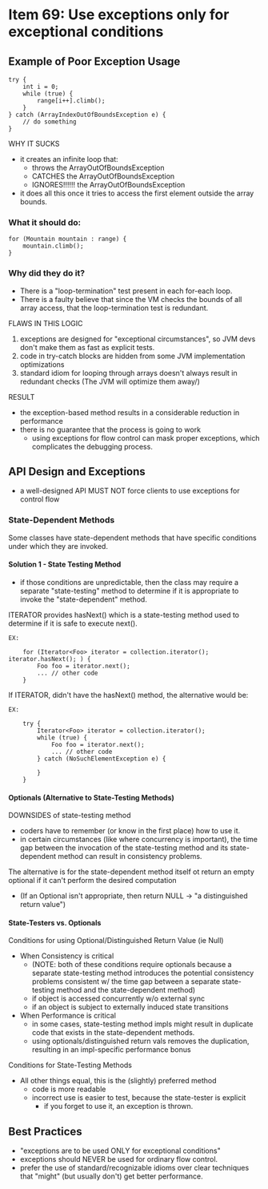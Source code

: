 # Item 69: Use exceptions only for exceptional conditions

## Example of Poor Exception Usage

    try {
        int i = 0;
        while (true) {
            range[i++].climb();
        }
    } catch (ArrayIndexOutOfBoundsException e) {
        // do something
    }
    
WHY IT SUCKS
- it creates an infinite loop that:
    - throws the ArrayOutOfBoundsException
    - CATCHES the ArrayOutOfBoundsException
    - IGNORES!!!!!! the ArrayOutOfBoundsException
- it does all this once it tries to access the first element outside
the array bounds.

### What it should do:

    for (Mountain mountain : range) {
        mountain.climb();
    }
    
### Why did they do it? 
- There is a "loop-termination" test present in each for-each loop. 
- There is a faulty believe that since the VM checks the bounds of
all array access, that the loop-termination test is redundant. 

FLAWS IN THIS LOGIC
1. exceptions are designed for "exceptional circumstances", so JVM devs 
don't make them as fast as explicit tests. 
1. code in try-catch blocks are hidden from some JVM implementation optimizations
1. standard idiom for looping through arrays doesn't always result in 
redundant checks (The JVM will optimize them away/)

RESULT
- the exception-based method results in a considerable reduction in performance
- there is no guarantee that the process is going to work
    - using exceptions for flow control can mask proper exceptions, which
    complicates the debugging process. 

## API Design and Exceptions
- a well-designed API MUST NOT force clients to use exceptions for
control flow

### State-Dependent Methods
Some classes have state-dependent methods that have specific conditions
under which they are invoked. 

#### Solution 1 - State Testing Method
- if those conditions are unpredictable, then the class may require a
separate "state-testing" method to determine if it is appropriate to
invoke the "state-dependent" method.

ITERATOR provides hasNext() which is a state-testing method used to determine if it is
safe to execute next().

    EX:
        
        for (Iterator<Foo> iterator = collection.iterator(); iterator.hasNext(); ) {
            Foo foo = iterator.next();
            ... // other code
        }    
        
    
If ITERATOR, didn't have the hasNext() method, the alternative would be:


    EX:
    
        try {
            Iterator<Foo> iterator = collection.iterator();
            while (true) {
                Foo foo = iterator.next();
                ... // other code
            } catch (NoSuchElementException e) {
            
            }
        }
        
#### Optionals (Alternative to State-Testing Methods)
DOWNSIDES of state-testing method
- coders have to remember (or know in the first place) how to
use it. 
- in certain circumstances (like where concurrency is important), the time gap between the invocation 
of the state-testing method and its state-dependent method can result in consistency problems.

The alternative is for the state-dependent method itself ot return an empty optional if it can't
perform the desired computation
- (If an Optional isn't appropriate, then return NULL -> "a distinguished return value")

#### State-Testers vs. Optionals
Conditions for using Optional/Distinguished Return Value (ie Null)
- When Consistency is critical
    - (NOTE: both of these conditions require optionals because a separate state-testing method introduces
the potential consistency problems consistent w/ the time gap between a separate state-testing method and
the state-dependent method)
    - if object is accessed concurrently w/o external sync
    - if an object is subject to externally induced state transitions
- When Performance is critical
    - in some cases, state-testing method impls might result in duplicate code that exists in the 
    state-dependent methods. 
    - using optionals/distinguished return vals removes the duplication, resulting in an impl-specific
    performance bonus
    
Conditions for State-Testing Methods
- All other things equal, this is the (slightly) preferred method
    - code is more readable
    - incorrect use is easier to test, because the state-tester is explicit
        - if you forget to use it, an exception is thrown. 




    
## Best Practices
- "exceptions are to be used ONLY for exceptional conditions"
- exceptions should NEVER be used for ordinary flow control. 
- prefer the use of standard/recognizable idioms over clear techniques
that "might" (but usually don't) get better performance. 

